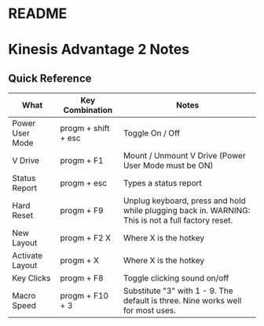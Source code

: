 # README

# Kinesis Advantage 2 Notes

## Quick Reference
| What |Key Combination |Notes|
|------|----------------|-----|
| Power User Mode |progm + shift + esc |Toggle On / Off|
| V Drive |progm + F1 |Mount / Unmount V Drive (Power User Mode must be ON)|
| Status Report |progm + esc |Types a status report|
| Hard Reset |progm + F9 |Unplug keyboard, press and hold while plugging back in. WARNING: This is not a full factory reset.|
| New Layout |progm + F2 X |Where X is the hotkey|
| Activate Layout |progm + X |Where X is the hotkey|
| Key Clicks |progm + F8 |Toggle clicking sound on/off|
| Macro Speed |progm + F10 + 3 |Substitute "3" with 1 - 9. The default is three. Nine works well for most uses.|